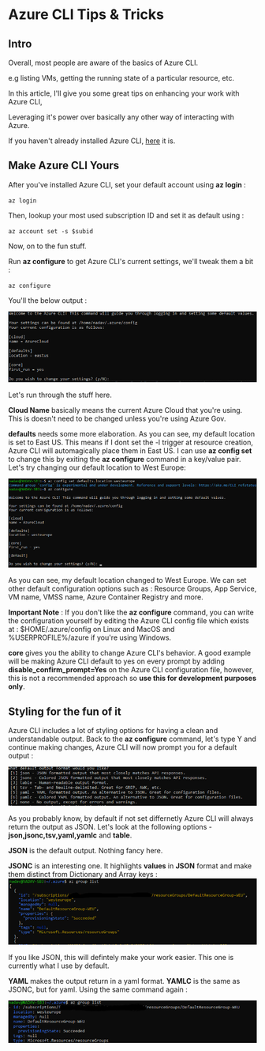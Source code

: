 # Azure CLI Tips & Tricks

## Intro

Overall, most people are aware of the basics of Azure CLI.

e.g listing VMs, getting the running state of a particular resource, etc.

In this article, I'll give you some great tips on enhancing your work with Azure CLI,

Leveraging it's power over basically any other way of interacting with Azure.

If you haven't already installed Azure CLI, [here](https://docs.microsoft.com/en-us/cli/azure/install-azure-cli) it is.

## Make Azure CLI Yours
After you've installed Azure CLI, set your default account using __az login__ :

` az login `

Then, lookup your most used subscription ID and set it as default using :

` az account set -s $subid `

Now, on to the fun stuff.

Run __az configure__ to get Azure CLI's current settings, we'll tweak them a bit :

` az configure `

You'll the below output :

![az configure](/azureclitips/images/1.png)

Let's run through the stuff here.

__Cloud Name__ basically means the current Azure Cloud that you're using. This is doesn't need to be changed unless you're using Azure Gov.

__defaults__ needs some more elaboration. As you can see, my default location is set to East US. This means if I dont set the -l trigger at resource creation,
Azure CLI will automagically place them in East US.
I can use __az config set__ to change this by exiting the __az configure__ command in a key/value pair.
Let's try changing our default location to West Europe:

![changing to westeurope](/azureclitips/images/2.png)

As you can see, my default location changed to West Europe.
We can set other default configuration options such as : Resource Groups, App Service, VM name, VMSS name, Azure Container Registry and more.

__Important Note__ : If you don't like the __az configure__ command, you can write the configuration yourself by editing the Azure CLI config file which exists at : $HOME/.azure/config on Linux and MacOS and %USERPROFILE%/azure if you're using Windows.

__core__ gives you the ability to change Azure CLI's behavior. A good example will be making Azure CLI default to yes on every prompt by adding __disable_confirm_prompt=Yes__ on the Azure CLI configuration file, however, this is not a recommended approach so __use this for development purposes only__.



## Styling for the fun of it

Azure CLI includes a lot of styling options for having a clean and understandable output.
Back to the __az configure__ command, let's type Y and continue making changes,
Azure CLI will now prompt you for a default output :

![default output](/azureclitips/images/3.png)

As you probably know, by default if not set differnetly Azure CLI will always return the output as JSON.
Let's look at the following options - __json,jsonc,tsv,yaml,yamlc__ and __table__.

__JSON__ is the default output. Nothing fancy here.

__JSONC__ is an interesting one. It highlights __values__ in __JSON__ format and make them distinct from Dictionary and Array keys :
![JSONC](/azureclitips/images/4.png)

If you like JSON, this will defintely make your work easier.
This one is currently what I use by default.

__YAML__ makes the output return in a yaml format.
__YAMLC__ is the same as JSONC, but for yaml.
Using the same command again :

![YAMLC](/azureclitips/images/5.png)





